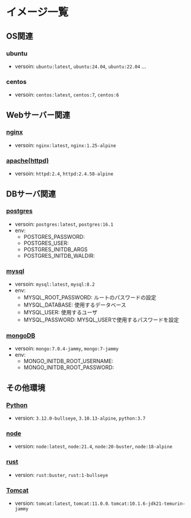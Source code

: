 # イメージ一覧

## OS関連
### ubuntu
- versoin: `ubuntu:latest`, `ubuntu:24.04`, `ubuntu:22.04` ...

### centos
- versoin: `centos:latest`, `centos:7`, `centos:6`


## Webサーバー関連
### [nginx](https://hub.docker.com/_/nginx)
- versoin: `nginx:latest`, `nginx:1.25-alpine`

### [apache(httpd)](https://hub.docker.com/_/httpd)
- versoin: `httpd:2.4`, `httpd:2.4.58-alpine` 

## DBサーバ関連
### [postgres](https://hub.docker.com/_/postgres)
- versoin: `postgres:latest`, `postgres:16.1`
- env:
    - POSTGRES_PASSWORD:
    - POSTGRES_USER:
    - POSTGRES_INITDB_ARGS
    - POSTGRES_INITDB_WALDIR:

### [mysql](https://hub.docker.com/_/mysql)
- versoin: `mysql:latest`, `mysql:8.2`
- env:
    - MYSQL_ROOT_PASSWORD: ルートのパスワードの設定
    - MYSQL_DATABASE: 使用するデータベース
    - MYSQL_USER: 使用するユーザ
    - MYSQL_PASSWORD: MYSQL_USERで使用するパスワードを設定

### [mongoDB](https://hub.docker.com/_/mongo)
- versoin: `mongo:7.0.4-jammy`, `mongo:7-jammy`
- env:
    - MONGO_INITDB_ROOT_USERNAME: 
    - MONGO_INITDB_ROOT_PASSWORD: 


## その他環境
### [Python](https://hub.docker.com/_/python)
- version: `3.12.0-bullseye`, `3.10.13-alpine`, `python:3.7`

### [node](https://hub.docker.com/_/node)
- version: `node:latest`, `node:21.4`, `node:20-buster`, `node:18-alpine`

### [rust](https://hub.docker.com/_/rust)
- version: `rust:buster`, `rust:1-bullseye`

### [Tomcat](https://hub.docker.com/_/tomcat)
- version: `tomcat:latest`, `tomcat:11.0.0`. `tomcat:10.1.6-jdk21-temurin-jammy`

